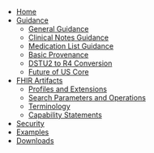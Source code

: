 <!-- menu.md {% comment %}
*****************************************************************************************
*                            WARNING: DO NOT EDIT THIS FILE                             *
*                                                                                       *
* This file is generated by SUSHI. Any edits you make to this file will be overwritten. *
*                                                                                       *
* To change the contents of this file, edit the original source file at:                *
* US-Core-R4/input/includes/menu.md                                                     *
*****************************************************************************************
{% endcomment %} -->

<ul class="nav navbar-nav">
  <li>
    <a href="index.html">Home</a>
  </li>
  <li class="dropdown">
    <a href="#" data-toggle="dropdown" class="dropdown-toggle">Guidance<b class="caret">
    </b>
  </a>
      <ul class="dropdown-menu">
        <li>
          <a href="general-guidance.html">General Guidance</a>
        </li>
        <li>
          <a href="clinical-notes-guidance.html">Clinical Notes Guidance</a>
        </li>
         <li>
          <a href="all-meds.html">Medication List Guidance</a>
        </li>
          <li>
          <a href="basic-provenance.html">Basic Provenance</a>
        </li>
        <li>
          <a href="r2-r4-guidance.html">DSTU2 to R4 Conversion</a>
        </li>
        <li>
          <a href="future-of-us-core.html">Future of US Core</a>
        </li>
      </ul>
  </li>

  <li class="dropdown">
    <a href="#" data-toggle="dropdown" class="dropdown-toggle">FHIR Artifacts<b class="caret">
    </b>
  </a>
      <ul class="dropdown-menu">

  <li>
    <a href="profiles.html">Profiles and Extensions</a>
  </li>
  <li>
    <a href="searchparameters.html">Search Parameters and Operations</a>
  </li>
  <li>
    <a href="terminology.html">Terminology</a>
  </li>
  <li>
    <a href="capstatements.html">Capability Statements</a>
  </li>

  </ul>
</li>  

<li>
  <a href="security.html">Security</a>
</li>
<li>
  <a href="all-examples.html">Examples</a>
</li>
<li>
  <a href="downloads.html">Downloads</a>
</li>
</ul>
